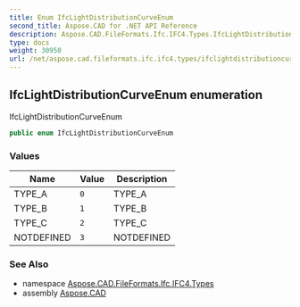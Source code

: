 ```yaml
---
title: Enum IfcLightDistributionCurveEnum
second_title: Aspose.CAD for .NET API Reference
description: Aspose.CAD.FileFormats.Ifc.IFC4.Types.IfcLightDistributionCurveEnum enum. IfcLightDistributionCurveEnum
type: docs
weight: 30950
url: /net/aspose.cad.fileformats.ifc.ifc4.types/ifclightdistributioncurveenum/
---
```

## IfcLightDistributionCurveEnum enumeration

IfcLightDistributionCurveEnum

```csharp
public enum IfcLightDistributionCurveEnum
```

### Values

| Name | Value | Description |
| --- | --- | --- |
| TYPE_A | `0` | TYPE_A |
| TYPE_B | `1` | TYPE_B |
| TYPE_C | `2` | TYPE_C |
| NOTDEFINED | `3` | NOTDEFINED |

### See Also

* namespace [Aspose.CAD.FileFormats.Ifc.IFC4.Types](../../aspose.cad.fileformats.ifc.ifc4.types/)
* assembly [Aspose.CAD](../../)


